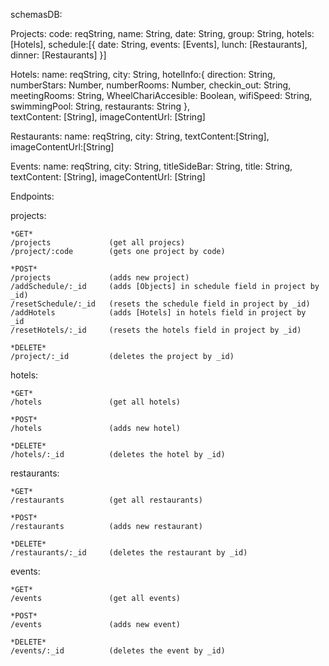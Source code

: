 schemasDB:

  Projects:
    code: reqString,
    name: String,
    date: String,
    group: String,
    hotels:[Hotels],
    schedule:[{
      date: String,
      events: [Events],
      lunch: [Restaurants],
      dinner: [Restaurants]
    }]
  
  Hotels:
    name: reqString,
    city: String,
    hotelInfo:{
      direction: String,
      numberStars: Number,
      numberRooms: Number,
      checkin_out: String,
      meetingRooms: String,
      WheelChariAccesible: Boolean,
      wifiSpeed: String,
      swimmingPool: String,
      restaurants: String
    },  
    textContent: [String],
    imageContentUrl: [String]

  Restaurants:
    name: reqString,
    city: String,
    textContent:[String],
    imageContentUrl:[String]

  Events:
    name: reqString,
    city: String,
    titleSideBar: String,
    title: String,
    textContent: [String],
    imageContentUrl: [String]


Endpoints:
  
  projects:

    *GET*
    /projects             (get all projecs)
    /project/:code        (gets one project by code)
    
    *POST*
    /projects             (adds new project)
    /addSchedule/:_id     (adds [Objects] in schedule field in project by _id)
    /resetSchedule/:_id   (resets the schedule field in project by _id)
    /addHotels            (adds [Hotels] in hotels field in project by  _id 
    /resetHotels/:_id     (resets the hotels field in project by _id)

    *DELETE*
    /project/:_id         (deletes the project by _id)

  hotels:

    *GET*
    /hotels               (get all hotels)

    *POST*
    /hotels               (adds new hotel)

    *DELETE*
    /hotels/:_id          (deletes the hotel by _id)

  restaurants:

    *GET*
    /restaurants          (get all restaurants)

    *POST*
    /restaurants          (adds new restaurant)

    *DELETE*
    /restaurants/:_id     (deletes the restaurant by _id)

  events:

    *GET*
    /events               (get all events)

    *POST*
    /events               (adds new event)

    *DELETE*
    /events/:_id          (deletes the event by _id)